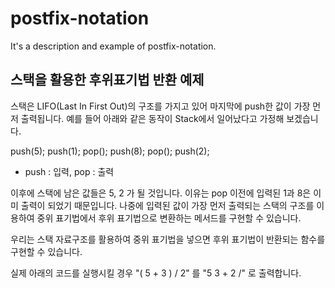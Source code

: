 # postfix-notation
It's a description and example of postfix-notation.

## 스택을 활용한 후위표기법 반환 예제

스택은 LIFO(Last In First Out)의 구조를 가지고 있어 마지막에 push한 값이 가장 먼저 출력됩니다.
예를 들어 아래와 같은 동작이 Stack에서 일어났다고 가정해 보겠습니다.

push(5);
push(1);
pop();
push(8);
pop();
push(2);

* push : 입력, pop : 출력

이후에 스택에 남은 값들은 5, 2 가 될 것입니다. 이유는 pop 이전에 입력된 1과 8은 이미 출력이 되었기 때문입니다. 나중에 입력된 값이 가장 먼저 출력되는 스택의 구조를 이용하여 중위 표기법에서 후위 표기법으로 변환하는 메서드를 구현할 수 있습니다.

우리는 스택 자료구조를 활용하여 중위 표기법을 넣으면 후위 표기법이 반환되는 함수를 구현할 수 있습니다.

실제 아래의 코드를 실행시킬 경우 "( 5 + 3 ) / 2" 를 "5 3 + 2 /" 로 출력합니다.
